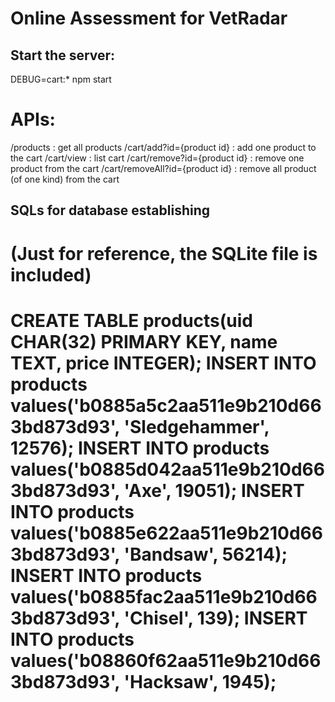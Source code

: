 # Online Assessment for VetRadar

## Start the server:
DEBUG=cart:* npm start

# APIs:
/products			: get all products
/cart/add?id={product id}	: add one product to the cart
/cart/view			: list cart
/cart/remove?id={product id}	: remove one product from the cart
/cart/removeAll?id={product id}	: remove all product (of one kind) from the cart

## SQLs for database establishing 
**(Just for reference, the SQLite file is included)**
==================================================================================
CREATE TABLE products(uid CHAR(32) PRIMARY KEY, name TEXT, price INTEGER);
INSERT INTO products values('b0885a5c2aa511e9b210d663bd873d93', 'Sledgehammer', 12576);
INSERT INTO products values('b0885d042aa511e9b210d663bd873d93', 'Axe', 19051);
INSERT INTO products values('b0885e622aa511e9b210d663bd873d93', 'Bandsaw', 56214);
INSERT INTO products values('b0885fac2aa511e9b210d663bd873d93', 'Chisel', 139);
INSERT INTO products values('b08860f62aa511e9b210d663bd873d93', 'Hacksaw', 1945);
==================================================================================


